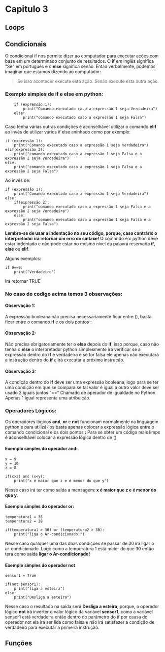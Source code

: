 # Capitulo 3

## Loops



## Condicionais
O condicional if nos permite dizer ao computador para executar ações com base em um determinado conjunto de resultados. O **if** em inglês significa "Se" em português e o **else** significa senão. Então verbalmente, podemos imaginar que estamos dizendo ao computador:
>Se isso acontecer execute está ação. Senão execute esta outra ação.

### Exemplo simples de if e else em python:

~~~
    if (expressão 1):
        print("Comando executado caso a expressão 1 seja Verdadeira")
    else:
        print("comando executado caso a expressão 1 seja Falsa")
~~~

Caso tenha várias outras condições é aconselhável utilizar o comando **elif** ao invés de utilizar vários if else aninhado como por exemplo:

~~~
if (expressão 1):
    print("Comando executado caso a expressão 1 seja Verdadeira")
elif(expressão 2):
    print("comando executado caso a expressão 1 seja Falsa e a expressão 2 seja Verdadeira")
else:
    print("comando executado caso a expressão 1 seja Falsa e a expressão 2 seja Falsa")
~~~

Ao invés de:

~~~
if (expressão 1):
    print("Comando executado caso a expressão 1 seja Verdadeira")
else:
    if(expressão 2):
        print("comando executado caso a expressão 1 seja Falsa e a expressão 2 seja Verdadeira")
    else:
        print("comando executado caso a expressão 1 seja Falsa e a expressão 2 seja Falsa")
~~~
**Lembre-se de usar a indentação no seu código, porque, caso contrário o interpretador irá retornar um erro de sintaxe!** O comando em python deve estar indentado e não pode estar no mesmo nível da palavra reservada **if**, **else** ou **elif**. 

Alguns exemplos:
~~~
if 9==9:
    print("Verdadeiro")
~~~
Irá retornar TRUE
### No caso do codigo acima temos 3 observações:
#### Observação 1: 
A expressão booleana não precisa necessariamente ficar entre (), basta ficar entre o comando **if**  e os dois pontos **:**
#### Observação 2: 
Não precisa obrigatoriamente ter o **else** depois do **if**, isso porque, caso não tenha o **else** o interpretador python simplesmente irá verificar se a expressão dentro do **if** é verdadeira e se for falsa ele apenas não executará a instrução dentro do **if** e irá executar a próxima instrução.
#### Observação 3:
A condição dentro do **if** deve ser uma expressão booleana, logo para se ter uma condição em que se compara se tal valor é igual a outro valor deve ser usado 2 iguais juntos “==” Chamado de operador de igualdade no Python.  Apenas 1 igual representa uma atribuição.  



### Operadores Lógicos:
Os operadores lógicos **and**, **or** e **not** funcionam normalmente na linguagem python e para utilizá-los basta apenas colocar a expressão lógica entre o comando condicional e os dois pontos **:** Para se obter um código mais limpo é aconselhável colocar a expressão lógica dentro de ()


#### Exemplo simples do operador **and**:
~~~
x = 9
y = 10
z = 8

if(x>z) and (x<y):
    print("x é maior que z e é menor do que y")

~~~
Nesse caso irá ter como saída a mensagem: **x é maior que z e é menor do que y**.
#### Exemplo simples do operador **or**:
~~~
temperatura1 = 35
temperatura2 = 28

if(temperatura1 > 30) or (temperatura2 > 30):
    print("liga o Ar-condicionado!")
~~~
Nesse caso qualquer uma das duas condições se passar de 30 irá ligar o ar-condicionado. Logo como a temperatura 1 está maior do que 30 então terá como saída **ligar o Ar-condicionado!**


#### Exemplo simples do operador not
~~~
sensor1 = True

if(not sensor1):
    print("liga a esteira")
else:
    print("Desliga a esteira")
~~~
Nesse caso o resultado na saída será **Desliga a esteira**, porque, o operador lógico **not** irá inverter o valor lógico da variável **sensor1**, como a variável sensor1 está verdadeira então dentro do parâmetro do if por causa do operador not ela irá ser lida como falsa e não irá satisfazer a condição de verdadeiro para executar a primeira instrução.






## Funções








